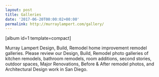 ```yaml
---
layout: post
title: Galleries
date: '2017-06-20T00:00:02+00:00'
permalink: http://murraylampert.com/gallery/
---
```

[album id=1 template=compact]

Murray Lampert Design, Build, Remodel home improvement remodel galleries. Please review our Design, Build, Remodel photo galleries of kitchen remodels, bathroom remodels, room additions, second stories, outdoor spaces, Major Renovations, Before &amp; After remodel photos, and Architectural Design work in San Diego.
